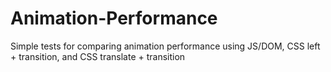 Animation-Performance
=====================
Simple tests for comparing animation performance using JS/DOM, CSS left + transition, and CSS translate + transition 
